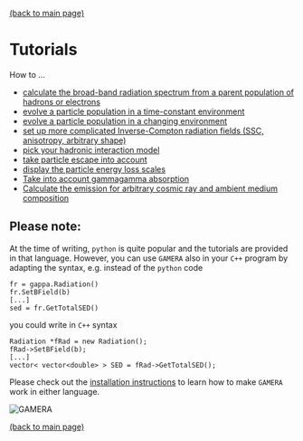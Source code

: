 [(back to main page)](main_page.md)

Tutorials
=========


How to ...

- [calculate the broad-band radiation spectrum from a parent population of hadrons or electrons](radiation_modeling.md)
- [evolve a particle population in a time-constant environment](time_independent_modeling.md)
- [evolve a particle population in a changing environment](time_dependent_modeling.md)
- [set up more complicated Inverse-Compton radiation fields (SSC, anisotropy, arbitrary shape)](inverse_compton.md)
- [pick your hadronic interaction model](hadronic_models.md)
- [take particle escape into account](particle_escape.md)
- [display the particle energy loss scales](energy_loss.md)
- [Take into account gammagamma absorption](gammagamma_absorption.md)
- [Calculate the emission for arbitrary cosmic ray and ambient medium composition](hadronic_components.md)


Please note:
------------
 
At the time of writing, `python` is quite popular and the tutorials are provided in that 
language. However, you can use `GAMERA` also in your `C++` program by adapting 
the syntax, e.g. instead of the `python` code
```
fr = gappa.Radiation()
fr.SetBField(b)
[...]
sed = fr.GetTotalSED()
```
you could write in `C++` syntax
```
Radiation *fRad = new Radiation();
fRad->SetBField(b);
[...]
vector< vector<double> > SED = fRad->GetTotalSED();
```
Please check out the [installation instructions](download_installation.md) to learn how to make `GAMERA` work
in either language.

![GAMERA](GAMERA.png) 

[(back to main page)](main_page.md)
